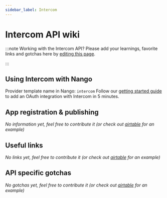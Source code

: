 ```yaml
---
sidebar_label: Intercom
---
```

# Intercom API wiki

:::note Working with the Intercom API?
Please add your learnings, favorite links and gotchas here by [editing this page](https://github.com/nangohq/nango/tree/master/docs/docs/providers/intercom.md).

:::

## Using Intercom with Nango
Provider template name in Nango: `intercom`
Follow our [getting started guide](../reference/guide.md) to add an OAuth integration with Intercom in 5 minutes.

## App registration & publishing
*No information yet, feel free to contribute it (or check out [airtable](airtable.md) for an example)*


## Useful links
*No links yet, feel free to contribute it (or check out [airtable](airtable.md) for an example)*

## API specific gotchas
*No gotchas yet, feel free to contribute it (or check out [airtable](airtable.md) for an example)*
